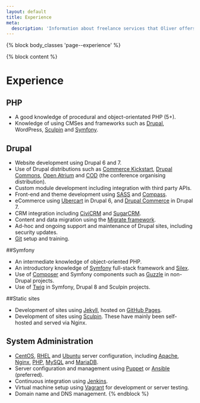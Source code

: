 ```yaml
---
layout: default
title: Experience
meta:
  description: 'Information about freelance services that Oliver offers.'
---
```

{% block body_classes 'page--experience' %}

{% block content %}
# Experience

## PHP

* A good knowledge of procedural and object-orientated PHP (5+).
* Knowledge of using CMSes and frameworks such as [Drupal](#drupal), WordPress, [Sculpin](#static-sites) and [Symfony](#symfony).

## Drupal

* Website development using Drupal 6 and 7.
* Use of Drupal distributions such as [Commerce Kickstart](https://www.drupal.org/project/commerce_kickstart),
[Drupal Commons](https://www.drupal.org/project/commons), [Open Atrium](https://www.drupal.org/project/openatrium) and
[COD](http://usecod.io) (the conference organising distribution).
* Custom module development including integration with third party APIs.
* Front-end and theme development using [SASS](http://sass-lang.com) and [Compass](http://compass-style.org).
* eCommerce using [Ubercart](http://ubercart.org) in Drupal 6, and [Drupal Commerce](http://drupalcommerce.org) in Drupal 7.
* CRM integration including [CiviCRM](http://civicrm.org) and [SugarCRM](www.sugarcrm.com).
* Content and data migration using the [Migrate framework](http://www.drupal.org/migrate).
* Ad-hoc and ongoing support and maintenance of Drupal sites, including security updates.
* [Git](http://git-scm.com) setup and training.

##Symfony

* An intermediate knowledge of object-oriented PHP.
* An introductory knowledge of [Symfony](https://symfony.com/) full-stack framework and [Silex](http://silex.sensiolabs.org/).
* Use of [Composer](https://getcomposer.org/doc/00-intro.md#introduction) and Symfony components such as [Guzzle](https://packagist.org/packages/guzzlehttp/guzzle) in non-Drupal projects.
* Use of [Twig](http://twig.sensiolabs.org/) in Symfony, Drupal 8 and Sculpin projects.

##Static sites

* Development of sites using [Jekyll](http://jekyllrb.com/), hosted on [GitHub Pages](https://pages.github.com/).
* Development of sites using [Sculpin](https://sculpin.io). These have mainly been self-hosted and served via Nginx.

## System Administration

* [CentOS](http://www.centos.org), [RHEL](http://www.redhat.com/en/technologies/linux-platforms/enterprise-linux) and
[Ubuntu](http://www.ubuntu.com/server) server configuration, including [Apache](http://apache.org),
[Nginx](http://nginx.org), [PHP](http://php.net), [MySQL](http://mysql.com) and [MariaDB](https://mariadb.org).
* Server configuration and management using [Puppet](http://puppetlabs.com) or [Ansible](http://www.ansible.com) (preferred).
* Continuous integration using [Jenkins](http://jenkins-ci.org).
* Virtual machine setup using [Vagrant](http://vagrantup.com) for development or server testing.
* Domain name and DNS management.
{% endblock %}
